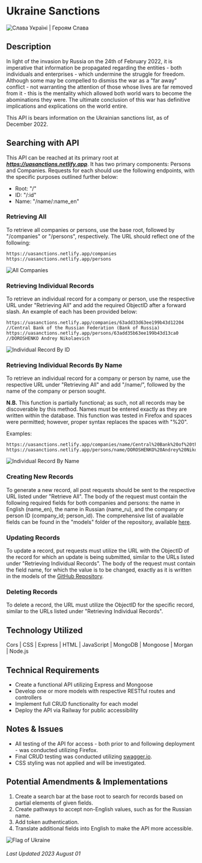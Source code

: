 # Ukraine Sanctions

![Слава Україні | Героям Слава](https://res.cloudinary.com/de6y97wif/image/upload/v1677557197/%D1%81%D0%BB%D0%B0%D0%B2%D0%B0_osvufc.jpg)

## Description
In light of the invasion by Russia on the 24th of February 2022, it is imperative that information be propagated regarding the entities - both individuals and enterprises - which undermine the struggle for freedom. Although some may be compelled to dismiss the war as a "far away" conflict - not warranting the attention of those whose lives are far removed from it - this is the mentality which allowed both world wars to become the abominations they were. The ultimate conclusion of this war has definitive implications and explications on the world entire.

This API is bears information on the Ukrainian sanctions list, as of December 2022. 

## Searching with API
This API can be reached at its primary root at ***https://uasanctions.netlify.app***. It has two primary components: Persons and Companies. Requests for each should use the following endpoints, with the specific purposes outlined further below:

  - Root: "/"  
  - ID: "/:id"  
  - Name: "/name/:name_en"  

  ### Retrieving All
  To retrieve all companies or persons, use the base root, followed by "/companies" or "/persons", respectively. The URL should reflect one of the following:  

    https://uasanctions.netlify.app/companies  
    https://uasanctions.netlify.app/persons  

  ![All Companies](https://res.cloudinary.com/de6y97wif/image/upload/v1677557196/ac_odvob4.png)

  ### Retrieving Individual Records
  To retrieve an individual record for a company or person, use the respective URL under "Retrieving All" and add the required ObjectID after a forward slash. An example of each has been provided below:  

    https://uasanctions.netlify.app/companies/63add33d63ee199b43d12204  //Central Bank of the Russian Federation (Bank of Russia)  
    https://uasanctions.netlify.app/persons/63add35b63ee199b43d13ca0  //DOROSHENKO Andrey Nikolaevich 

  ![Individual Record By ID](https://res.cloudinary.com/de6y97wif/image/upload/v1677557198/icbid_xgbbwx.png) 

  ### Retrieving Individual Records By Name
  To retrieve an individual record for a company or person by name, use the respective URL under "Retrieving All" and add "/name/", followed by the name of the company or person sought. 
  
  **N.B.** This function is partially functional; as such, not all records may be discoverable by this method. Names must be entered exactly as they are written within the database. This function was tested in Firefox and spaces were permitted; however, proper syntax replaces the spaces with "%20".
  
  Examples:  

    https://uasanctions.netlify.app/companies/name/Central%20Bank%20of%20the%20Russian%20Federation%20(Bank%20of%20Russia)  
    https://uasanctions.netlify.app/persons/name/DOROSHENKO%20Andrey%20Nikolaevich  

  ![Individual Record By Name](https://res.cloudinary.com/de6y97wif/image/upload/v1677557199/ipbn_y9iuhc.png)

  ### Creating New Records
  To generate a new record, all post requests should be sent to the respective URL listed under "Retrieve All". The body of the request must contain the following required fields for both companies and persons: the name in English (name_en), the name in Russian (name_ru), and the company or person ID (company_id; person_id). The comprehensive list of available fields can be found in the "models" folder of the repository, available [here][GitHub_Repository].

  ### Updating Records
  To update a record, put requests must utilize the URL with the ObjectID of the record for which an update is being submitted, similar to the URLs listed under "Retrieving Individual Records". The body of the request must contain the field name, for which the value is to be changed, exactly as it is written in the models of the [GitHub Repository][GitHub_Repository].

  ### Deleting Records
  To delete a record, the URL must utilize the ObjectID for the specific record, similar to the URLs listed under "Retrieving Individual Records". 

## Technology Utilized
 Cors | CSS | Express | HTML | JavaScript | MongoDB | Mongoose | Morgan | Node.js

## Technical Requirements
- Create a functional API utilizing Express and Mongoose
- Develop one or more models with respective RESTful routes and controllers
- Implement full CRUD functionality for each model
- Deploy the API via Railway for public accessibility

## Notes & Issues
- All testing of the API for access - both prior to and following deployment - was conducted utilizing Firefox.
- Final CRUD testing was conducted utilizing [swagger.io][Swagger].
- CSS styling was not applied and will be investigated.

## Potential Amendments & Implementations
1. Create a search bar at the base root to search for records based on partial elements of given fields.
2. Create pathways to accept non-English values, such as for the Russian name.
3. Add token authentication.
4. Translate additional fields into English to make the API more accessible.

![Flag of Ukraine](https://res.cloudinary.com/de6y97wif/image/upload/v1677557214/Ukraine_Flag_mflkgb.jpg)

###### Last Updated 2023 August 01

[GitHub_Repository]: https://github.com/individual-ism/UA_Sanctions_API/
[Swagger]: https://swagger.io/tools/swagger-inspector/
